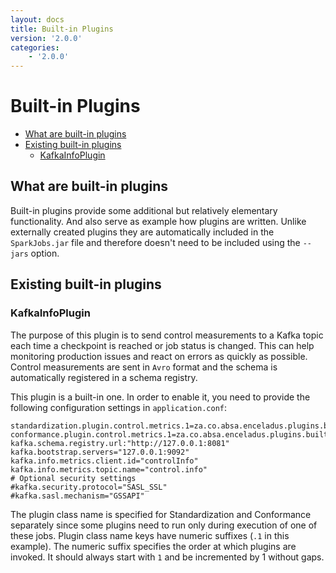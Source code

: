 ```yaml
---
layout: docs
title: Built-in Plugins
version: '2.0.0'
categories:
    - '2.0.0'
---
```

Built-in Plugins
================

<!-- toc -->
- [What are built-in plugins](#what-are-built-in-plugins)
- [Existing built-in plugins](#existing-built-in-plugins)
  - [KafkaInfoPlugin](#kafkainfoplugin)
<!-- tocstop -->

What are built-in plugins
-------------------------

Built-in plugins provide some additional but relatively elementary functionality. And also serve as example how plugins 
are written. Unlike externally created plugins they are automatically included in the `SparkJobs.jar` file and therefore 
doesn't need to be included using the `--jars` option.

Existing built-in plugins
-------------------------

### KafkaInfoPlugin

The purpose of this plugin is to send control measurements to a Kafka topic each time a checkpoint is reached or job
status is changed. This can help monitoring production issues and react on errors as quickly as possible.
Control measurements are sent in `Avro` format and the schema is automatically registered in a schema registry.

This plugin is a built-in one. In order to enable it, you need to provide the following configuration settings in
`application.conf`:
```
standardization.plugin.control.metrics.1=za.co.absa.enceladus.plugins.builtin.controlinfo.mq.kafka.KafkaInfoPlugin
conformance.plugin.control.metrics.1=za.co.absa.enceladus.plugins.builtin.controlinfo.mq.kafka.KafkaInfoPlugin
kafka.schema.registry.url:"http://127.0.0.1:8081"
kafka.bootstrap.servers="127.0.0.1:9092"
kafka.info.metrics.client.id="controlInfo"
kafka.info.metrics.topic.name="control.info"
# Optional security settings
#kafka.security.protocol="SASL_SSL"
#kafka.sasl.mechanism="GSSAPI"
```

The plugin class name is specified for Standardization and Conformance separately since some plugins need to run only
during execution of one of these jobs. Plugin class name keys have numeric suffixes (`.1` in this example). The numeric
suffix specifies the order at which plugins are invoked. It should always start with `1` and be incremented by 1 without
gaps.

